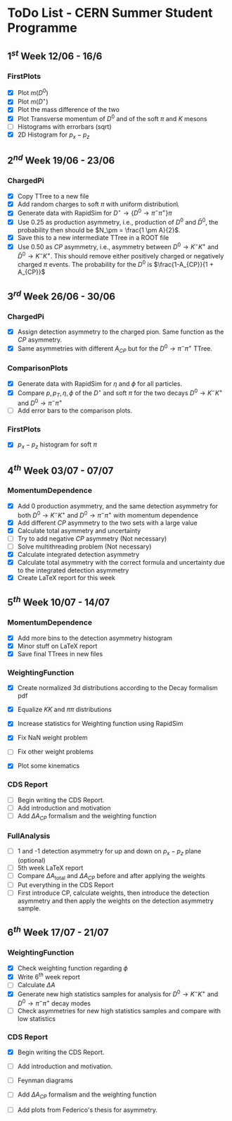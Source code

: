 # ToDo List - CERN Summer Student Programme

## $1^{st}$ Week 12/06 - 16/6
### FirstPlots
- [x] Plot $m(D^0)$
- [x] Plot $m(D^\star)$
- [x] Plot the mass difference of the two
- [x] Plot Transverse momentum of $D^0$ and of the soft $\pi$ and $K$ mesons
- [ ] Histograms with errorbars (sqrt)
- [x] 2D Histogram for $p_x - p_z$

## $2^{nd}$ Week 19/06 - 23/06
### ChargedPi
- [x] Copy TTree to a new file
- [x] Add random charges to soft $\pi$ with uniform distribution\
- [x] Generate data with RapidSim for $D^{\star}\rightarrow \{D^0 \rightarrow \pi^-\pi^+\}\pi$
- [x] Use $0.25$ as production asymmetry, i.e., production of $D^0$ and $\bar{D}^0$, the probability then should be $N_\pm = \frac{1 \pm A}{2}$.
- [x] Save this to a new intermediate TTree in a ROOT file
- [x] Use $0.50$ as $CP$ asymmetry, i.e., asymmetry between $D^0 \to K^- K^+$ and $\bar{D}^0 \to K^- K^+$. This should remove either positively charged or negatively charged $\pi$ events. The probability for the $D^0$ is $\frac{1-A_{CP}}{1 + A_{CP}}$

## $3^{rd}$ Week 26/06 - 30/06
### ChargedPi
- [x] Assign detection asymmetry to the charged pion. Same function as the $CP$ asymmetry.
- [x] Same asymmetries with different $A_{CP}$ but for the $D^0\rightarrow \pi^-\pi^+$ TTree.

### ComparisonPlots
- [x] Generate data with RapidSim for $\eta$ and $\phi$ for all particles.
- [x] Compare $p, p_T, \eta, \phi$ of the $D^\star$ and soft $\pi$ for the two decays $D^0\to K^-K^+$ and $D^0\to \pi^-\pi^+$
- [ ] Add error bars to the comparison plots.

### FirstPlots
- [x] $p_x-p_z$ histogram for soft $\pi$


## $4^{th}$ Week 03/07 - 07/07
### MomentumDependence
- [x] Add 0 production asymmetry, and the same detection asymmetry for both $D^0\to K^-K^+$ and $D^0\to \pi^-\pi^+$ with momentum dependence
- [x] Add different $CP$ asymmetry to the two sets with a large value
- [x] Calculate total asymmetry and uncertainty
- [ ] Try to add negative $CP$ asymmetry (Not necessary)
- [ ] Solve multithreading problem (Not necessary)
- [x] Calculate integrated detection asymmetry
- [x] Calculate total asymmetry with the correct formula and uncertainty due to the integrated detection asymmetry
- [x] Create LaTeX report for this week

## $5^{th}$ Week 10/07 - 14/07
### MomentumDependence
- [x] Add more bins to the detection asymmetry histogram
- [x] Minor stuff on LaTeX report
- [x] Save final TTrees in new files

### WeightingFunction
- [x] Create normalized 3d distributions according to the Decay formalism pdf
- [x] Equalize $KK$ and $\pi\pi$ distributions
- [x] Increase statistics for Weighting function using RapidSim
- [x] Fix NaN weight problem
- [ ] Fix other weight problems
- [x] Plot some kinematics

 
### CDS Report
- [ ] Begin writing the CDS Report.
- [ ] Add introduction and motivation
- [ ] Add $\Delta A_{CP}$ formalism and the weighting function

### FullAnalysis
- [ ] 1 and -1 detection asymmetry for up and down on $p_x-p_z$ plane (optional)
- [ ] 5th week LaTeX report
- [ ] Compare $\Delta A_{\text{total}}$ and $\Delta A_{CP}$ before and after applying the weights
- [ ] Put everything in the CDS Report
- [ ] First introduce CP, calculate weights, then introduce the detection asymmetry and then apply the weights on the detection asymmetry sample.

## $6^{th}$ Week 17/07 - 21/07
### WeightingFunction
- [x] Check weighting function regarding $\phi$
- [x] Write $6^{th}$ week report
- [ ] Calculate $\Delta A$
- [x] Generate new high statistics samples for analysis for $D^0\to K^-K^+$ and $D^0\to \pi^-\pi^+$ decay modes
- [ ] Check asymmetries for new high statistics samples and compare with low statistics

### CDS Report
- [x] Begin writing the CDS Report.
- [ ] Add introduction and motivation.
- [ ] Feynman diagrams
- [ ] Add $\Delta A_{CP}$ formalism and the weighting function
- [ ] Add plots from Federico's thesis for asymmetry.

